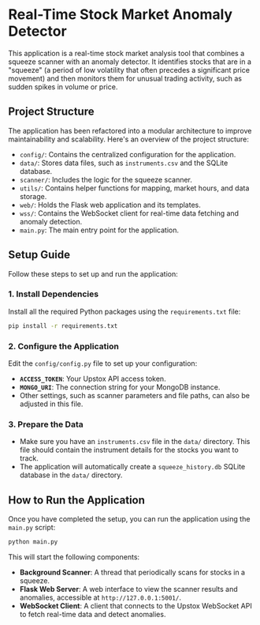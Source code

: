 # Real-Time Stock Market Anomaly Detector

This application is a real-time stock market analysis tool that combines a squeeze scanner with an anomaly detector. It identifies stocks that are in a "squeeze" (a period of low volatility that often precedes a significant price movement) and then monitors them for unusual trading activity, such as sudden spikes in volume or price.

## Project Structure

The application has been refactored into a modular architecture to improve maintainability and scalability. Here's an overview of the project structure:

-   `config/`: Contains the centralized configuration for the application.
-   `data/`: Stores data files, such as `instruments.csv` and the SQLite database.
-   `scanner/`: Includes the logic for the squeeze scanner.
-   `utils/`: Contains helper functions for mapping, market hours, and data storage.
-   `web/`: Holds the Flask web application and its templates.
-   `wss/`: Contains the WebSocket client for real-time data fetching and anomaly detection.
-   `main.py`: The main entry point for the application.

## Setup Guide

Follow these steps to set up and run the application:

### 1. Install Dependencies

Install all the required Python packages using the `requirements.txt` file:

```bash
pip install -r requirements.txt
```

### 2. Configure the Application

Edit the `config/config.py` file to set up your configuration:

-   **`ACCESS_TOKEN`**: Your Upstox API access token.
-   **`MONGO_URI`**: The connection string for your MongoDB instance.
-   Other settings, such as scanner parameters and file paths, can also be adjusted in this file.

### 3. Prepare the Data

-   Make sure you have an `instruments.csv` file in the `data/` directory. This file should contain the instrument details for the stocks you want to track.
-   The application will automatically create a `squeeze_history.db` SQLite database in the `data/` directory.

## How to Run the Application

Once you have completed the setup, you can run the application using the `main.py` script:

```bash
python main.py
```

This will start the following components:

-   **Background Scanner**: A thread that periodically scans for stocks in a squeeze.
-   **Flask Web Server**: A web interface to view the scanner results and anomalies, accessible at `http://127.0.0.1:5001/`.
-   **WebSocket Client**: A client that connects to the Upstox WebSocket API to fetch real-time data and detect anomalies.